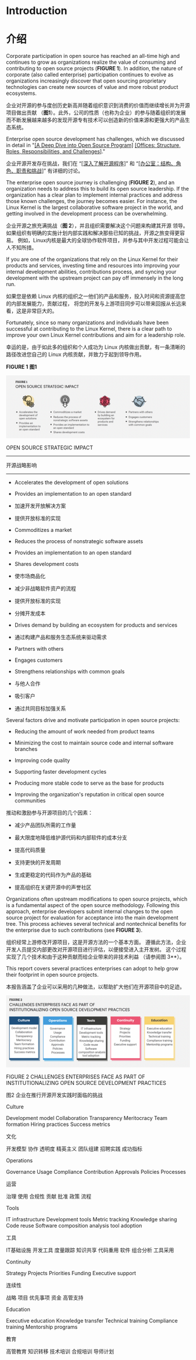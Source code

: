 Introduction
============

介绍
============

Corporate participation in open source has reached an all-time high
and continues to grow as organizations realize the value of consuming
and contributing to open source projects (**FIGURE 1**). In addition, the nature of corporate (also called
enterprise) participation continues to evolve as organizations
increasingly discover that open sourcing proprietary technologies can
create new sources of value and more robust product ecosystems.

企业对开源的参与度创历史新高并随着组织意识到消费的价值而继续增长并为开源项目做出贡献
（**图1**）。此外，公司的性质（也称为企业）的参与随着组织的发展而不断发展越来越多的发现开源专有技术可以创造新的价值来源和更强大的产品生态系统。

Enterprise open source development has challenges, which we discussed
in detail in "[[A Deep Dive into Open Source
Program]](https://www.linuxfoundation.org/research/a-deep-dive-into-open-source-program-offices)
[[Offices: Structure, Roles, Responsibilities, and
Challenges]](https://www.linuxfoundation.org/research/a-deep-dive-into-open-source-program-offices)."

企业开源开发存在挑战，我们在 “[[深入了解开源程序]](https://www.linuxfoundation.org/research/a-deep-dive-into-open-source-program-offices)” 和 “[[办公室：结构、角色、职责和挑战]](https://www.linuxfoundation.org/research/a-deep-dive-into-open-source-program-offices)” 有详细的讨论。

The enterprise open source journey is challenging (**FIGURE 2**), and
an organization needs to address this to build its open source
leadership. If the organization has a clear plan to implement internal practices and address those known challenges, the journey
becomes easier. For instance, the Linux Kernel is the largest collaborative software project in the world, and getting involved in
the development process can be overwhelming.

企业开源之旅充满挑战（**图 2**），并且组织需要解决这个问题来构建其开源
领导。如果组织有明确的实施计划内部实践和解决那些已知的挑战，开源之旅变得更容易。
例如，Linux内核是最大的全球协作软件项目，并参与其中开发过程可能会让人不知所措。

If you are one of the organizations that rely on the Linux Kernel for
their products and services, investing time and resources into
improving your internal development abilities, contributions process,
and syncing your development with the upstream project can pay off
immensely in the long run.

如果您是依赖 Linux 内核的组织之一他们的产品和服务，投入时间和资源提高您的内部发展能力，贡献过程，
将您的开发与上游项目同步可以带来回报从长远来看，这是非常巨大的。

Fortunately, since so many organizations and individuals have been
successful at contributing to the Linux Kernel, there is a clear path
to improve your own Linux Kernel contributions and aim for a
leadership role.

幸运的是，由于如此多的组织和个人成功为 Linux 内核做出贡献，有一条清晰的路径改进您自己的 Linux 内核贡献，并致力于起到领导作用。

**FIGURE 1**
**图1**

![FIGURE 1](./images/figure1.png)

OPEN SOURCE STRATEGIC IMPACT

----------------------------
开源战略影响

----------------------------

- Accelerates the development of open solutions
- Provides an implementation to an open standard

- 加速开发开放解决方案
- 提供开放标准的实现
  
- Commoditizes a market
- Reduces the process of nonstrategic software assets
- Provides an implementation to an open standard
- Shares development costs
  
- 使市场商品化
- 减少非战略软件资产的流程
- 提供开放标准的实现
- 分摊开发成本


- Drives demand by building an ecosystem for products and services

- 通过构建产品和服务生态系统来驱动需求

- Partners with others
- Engages customers
- Strengthens relationships with common goals

- 与他人合作
- 吸引客户
- 通过共同目标加强关系

Several factors drive and motivate participation in open source
projects:

- Reducing the amount of work needed from product teams

- Minimizing the cost to maintain source code and internal software
    branches

- Improving code quality

- Supporting faster development cycles

- Producing more stable code to serve as the base for products

- Improving the organization's reputation in critical open source
    communities

推动和激励参与开源项目的几个因素：

- 减少产品团队所需的工作量

- 最大限度地降低维护源代码和内部软件的成本分支

- 提高代码质量

- 支持更快的开发周期

- 生成更稳定的代码作为产品的基础

- 提高组织在关键开源中的声誉社区

Organizations often upstream modifications to open source projects,
which is a fundamental aspect of the open source methodology.
Following this approach, enterprise developers submit internal changes
to the open source project for evaluation for acceptance into the main
development tree. This process achieves several technical and
nontechnical benefits for the enterprise due to such contributions
(see **FIGURE 3**).

组织经常上游修改开源项目，这是开源方法的一个基本方面。
遵循此方法，企业开发人员提交内部更改对开源项目进行评估，以便接受进入主开发树。
这个过程实现了几个技术和由于这种贡献而给企业带来的非技术利益
（请参阅图 3**）。

This report covers several practices enterprises can adopt to help
grow their footprint in open source projects.

本报告涵盖了企业可以采用的几种做法，以帮助扩大他们在开源项目中的足迹。

![FIGURE 2](./images/figure2.png)

FIGURE 2
CHALLENGES ENTERPRISES FACE AS PART OF
INSTITUTIONALIZING OPEN SOURCE DEVELOPMENT PRACTICES

图2
企业在推行开源开发实践时面临的挑战

Culture

Development model
Collaboration
Transparency
Meritocracy
Team formation
Hiring practices
Success metrics

文化

开发模型
协作
透明度
精英主义
团队组建
招聘实践
成功指标

Operations

Governance
Usage
Compliance
Contribution
Approvals
Policies
Processes

运营

治理
使用
合规性
贡献
批准
政策
流程

Tools

IT infrastructure
Development tools
Metric tracking
Knowledge sharing
Code reuse
Software
composition analysis
tool adoption

工具

IT基础设施
开发工具
度量跟踪
知识共享
代码重用
软件
组合分析
工具采用

Continuity

Strategy
Projects
Priorities
Funding
Executive support

连续性

战略
项目
优先事项
资金
高管支持

Education

Executive education
Knowledge transfer
Technical training
Compliance training
Mentorship programs

教育

高管教育
知识转移
技术培训
合规培训
导师计划
